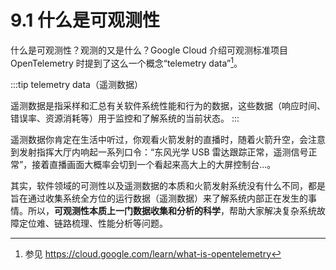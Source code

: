 # 9.1 什么是可观测性

什么是可观测性？观测的又是什么？Google Cloud 介绍可观测标准项目 OpenTelemetry 时提到了这么一个概念“telemetry data”[^1]。

:::tip telemetry data（遥测数据）

遥测数据是指采样和汇总有关软件系统性能和行为的数据，这些数据（响应时间、错误率、资源消耗等）用于监控和了解系统的当前状态。
:::

遥测数据你肯定在生活中听过，你观看火箭发射的直播时，随着火箭升空，会注意到发射指挥大厅内响起一系列口令：“东风光学 USB 雷达跟踪正常，遥测信号正常”，接着直播画面大概率会切到一个看起来高大上的大屏控制台...。

其实，软件领域的可测性以及遥测数据的本质和火箭发射系统没有什么不同，都是旨在通过收集系统全方位的运行数据（遥测数据）来了解系统内部正在发生的事情。所以，**可观测性本质上一门数据收集和分析的科学**，帮助大家解决复杂系统故障定位难、链路梳理、性能分析等问题。

[^1]: 参见 https://cloud.google.com/learn/what-is-opentelemetry
